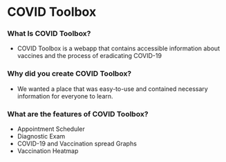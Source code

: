 # COVID Toolbox
### What Is COVID Toolbox?
* COVID Toolbox is a webapp that contains accessible information about vaccines and the process of eradicating COVID-19
### Why did you create COVID Toolbox?
* We wanted a place that was easy-to-use and contained necessary information for everyone to learn.
### What are the features of COVID Toolbox?
* Appointment Scheduler
* Diagnostic Exam
* COVID-19 and Vaccination spread Graphs
* Vaccination Heatmap

